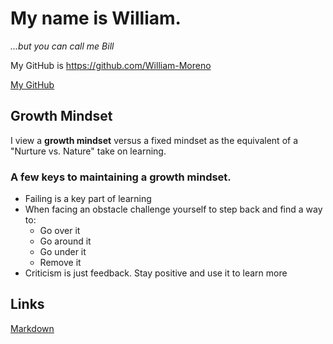 
# My name is William.
*...but you can call me Bill*

My GitHub is https://github.com/William-Moreno

[My GitHub](https://github.com/William-Moreno)

## Growth Mindset

I view a **growth mindset** versus a fixed mindset as the equivalent of a "Nurture vs. Nature" take on learning.

### A few keys to maintaining a growth mindset.
- Failing is a key part of learning
- When facing an obstacle challenge yourself to step back and find a way to:
  - Go over it
  - Go around it
  - Go under it
  - Remove it
- Criticism is just feedback. Stay positive and use it to learn more

## Links

[Markdown](markdown.md)




